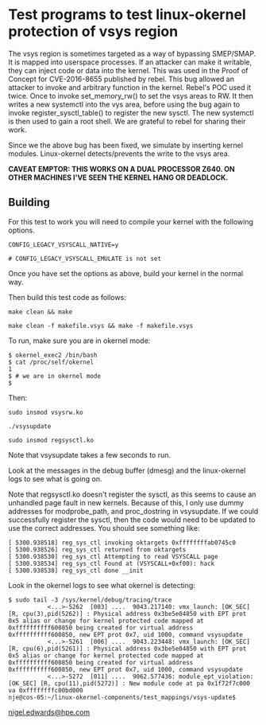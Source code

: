 # Test programs to test linux-okernel protection of vsys region

The vsys region is sometimes targeted as a way of bypassing SMEP/SMAP.
It is mapped into userspace processes. If an attacker can make it
writable, they can inject code or data into the kernel. This was used
in the Proof of Concept for CVE-2016-8655 published by rebel. This bug
allowed an attacker to invoke and arbitrary function in the
kernel. Rebel's POC used it twice.  Once to invoke set_memory_rw() to
set the vsys areas to RW. It then writes a new systemctl into the vys
area, before using the bug again to invoke register_sysctl_table() to
register the new sysctl. The new systemctl is then used to gain a root
shell. We are grateful to rebel for sharing their work.

Since we the above bug has been fixed, we simulate by inserting kernel
modules. Linux-okernel detects/prevents the write to the vsys area.

__**CAVEAT EMPTOR: THIS WORKS ON A DUAL PROCESSOR Z640. ON OTHER
MACHINES I'VE SEEN THE KERNEL HANG OR DEADLOCK.**__

## Building
For this test to work you will need to compile your kernel with the following options.


`CONFIG_LEGACY_VSYSCALL_NATIVE=y`

`# CONFIG_LEGACY_VSYSCALL_EMULATE is not set`

Once you have set the options as above, build your kernel in the normal way.

Then build this test code as follows:

`make clean && make`

`make clean -f makefile.vsys && make -f makefile.vsys`

To run, make sure you are in okernel mode:
```
$ okernel_exec2 /bin/bash
$ cat /proc/self/okernel
1
$ # we are in okernel mode
$
```
Then:

`sudo insmod vsysrw.ko`

`./vsysupdate`

`sudo insmod regsysctl.ko`

Note that vsysupdate takes a few seconds to run.

Look at the messages in the debug buffer (dmesg) and the linux-okernel
logs to see what is going on.

Note that regsysctl.ko doesn't register the sysctl, as this seems to cause
an unhandled page fault in new kernels. Because of this, I only use dummy
addresses for modprobe_path, and proc_dostring in vsysupdate. If we could
successfully register the sysctl, then the code would need to be
updated to use the correct addresses. You should see something like:
```
[ 5300.938518] reg_sys_ctl invoking oktargets 0xffffffffab0745c0
[ 5300.938526] reg_sys_ctl returned from oktargets
[ 5300.938530] reg_sys_ctl Attempting to read VSYSCALL page
[ 5300.938534] reg_sys_ctl Found at (VSYSCALL+0xf00): hack
[ 5300.938538] reg_sys_ctl done __init
```
Look in the okernel logs to see what okernel is detecting:
```
$ sudo tail -3 /sys/kernel/debug/tracing/trace
           <...>-5262  [003] ....  9043.217140: vmx_launch: [OK_SEC] [R, cpu(3),pid(5262)] : Physical address 0x3be5e04850 with EPT prot 0x5 alias or change for kernel protected code mapped at 0xffffffffff600850 being created for virtual address 0xffffffffff600850, new EPT prot 0x7, uid 1000, command vsysupdate
           <...>-5261  [006] ....  9043.223448: vmx_launch: [OK_SEC] [R, cpu(6),pid(5261)] : Physical address 0x3be5e04850 with EPT prot 0x5 alias or change for kernel protected code mapped at 0xffffffffff600850 being created for virtual address 0xffffffffff600850, new EPT prot 0x7, uid 1000, command vsysupdate
           <...>-5272  [011] ....  9062.577436: module_ept_violation: [OK_SEC] [R, cpu(11),pid(5272)] : New module code at pa 0x1f72f7c000 va 0xffffffffc00bd000
nje@cos-05:~/linux-okernel-components/test_mappings/vsys-update$

```

nigel.edwards@hpe.com
